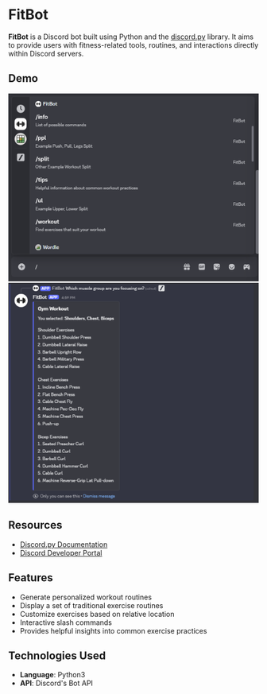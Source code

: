 # FitBot

**FitBot** is a Discord bot built using Python and the [discord.py](https://discordpy.readthedocs.io/en/stable/) library. It aims to provide users with fitness-related tools, routines, and interactions directly within Discord servers.

## Demo

![Discord Screenshot 1](type.png)
![Discord Screenshot 2](select.png)


## Resources

- [Discord.py Documentation](https://discordpy.readthedocs.io/en/stable/)  
- [Discord Developer Portal](https://discord.com/developers/docs/intro)


## Features

- Generate personalized workout routines
- Display a set of traditional exercise routines
- Customize exercises based on relative location
- Interactive slash commands
- Provides helpful insights into common exercise practices


## Technologies Used

- **Language**: Python3
- **API**: Discord's Bot API

